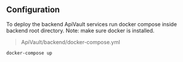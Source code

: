 ## Configuration
To deploy the backend ApiVault services run docker compose inside backend root directory.
Note: make sure docker is installed.
>ApiVault/backend/docker-compose.yml
```bash
docker-compose up
```

